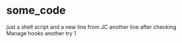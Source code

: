 # some_code
just a shell script
and a new line from JC
another line after checking Manage hooks
another try 1
